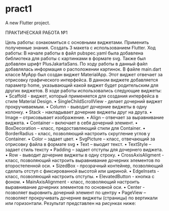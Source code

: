 # pract1

A new Flutter project.

ПРАКТИЧЕСКАЯ РАБОТА №1


Цель работы: ознакомиться с основными виджетами. Применить полученные знания. Создать 3 макета с использованием Flutter.
Ход работы:
В начале работы в файл pubspec.yaml была добавлена библиотека для работы с картинками в формате svg. Также был добавлен шрифт PlusJakartaSans. По ходу работы в данный файл добавлялась информация о расположении картинок.
В файле main.dart классе MyApp был создан виджет MaterialApp. Этот виджет отвечает за отрисовку графического интерфейса. В данном виджете добавляется параметр home, указывающий какой виджет будет родительским для других виджетов.
В ходе работы использовались следующие виджеты:
•	Scaffold - виджет, который применяется для создания интерфейса в стиле Material Design.
•	SingleChildScrollView - делает дочерний виджет прокручиваемым.
•	Column - выводит дочерние виджеты в одну колонку.
•	Stack - накладывает дочерние виджеты друг на друга.
•	Image – отрисовывает изображение.
•	Align – отвечает за выравнивание виджета.
•	Container – включает в себя дочерний элемент.
•	BoxDecoration – класс, предоставляющий стили для Container.
•	BorderRadius - класс, позволяющий настроить скругление углов у Container.
•	Color – задает цвет.
•	SvgPicture – класс, отвечающий за отрисовку файла в формате svg
•	Text – выодит текст.
•	TextStyle – задает стиль тексту
•	Padding – задает отступы для дочернего виджета.
•	Row - выводит дочерние виджеты в одну строку.
•	CrossAxisAligment - класс, позволяющий настроить выравнивание дочерних элементов по второстепенной оси.
•	SizedBox - прозрачный контейнер, позволяющий сделать отступ с фиксированной высотой или шириной.
•	EdgeInsets - класс, позволяющий настроить отступы.
•	ElevatedButton - кнопка с фоном.
•	MainAxisAlignment - класс, позволяющий настроить выравнивание дочерних элементов по основной оси.
•	Center - позволяет выровнить дочерний элемент по центру
•	PageView – позволяет прокручивать дочерние виджеты (страницы) по вертикали или горизонтали. 
Результат представлен на рисунках ниже:
